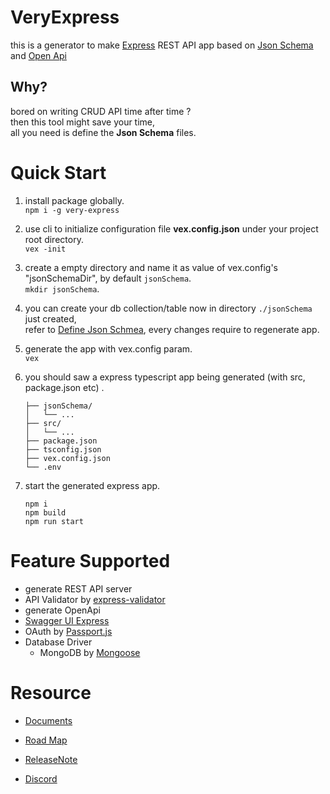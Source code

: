 # VeryExpress
this is a generator to make [Express](https://github.com/expressjs/express) REST API app based on [Json Schema](https://github.com/json-schema-org) and [Open Api](https://github.com/OAI) 
  
  
## Why?
bored on writing CRUD API time after time ?  
then this tool might save your time,  
all you need is define the **Json Schema** files.  
  
  
# Quick Start
1. install package globally.  
    ```npm i -g very-express```  
      
3. use cli to initialize configuration file **vex.config.json** under your project root directory.  
    `vex -init`  
      
2. create a empty directory and name it as value of vex.config's "jsonSchemaDir", by default `jsonSchema`.  
    `mkdir jsonSchema`.  
   
4. you can create your db collection/table now in directory `./jsonSchema` just created,  
    refer to [Define Json Schmea](./docs/vexJsonSchema.md),
    every changes require to regenerate app.
   
6. generate the app with vex.config param.  
    `vex`  
      
7. you should saw a express typescript app being generated (with src, package.json etc) .  
    ```
    ├── jsonSchema/  
    │   └── ...
    ├── src/ 
    │   └── ...
    ├── package.json  
    ├── tsconfig.json  
    ├── vex.config.json  
    └── .env  
    ```  
      
8. start the generated express app.  
    ```
    npm i  
    npm build    
    npm run start
    ```

# Feature Supported
- generate REST API server
- API Validator by [express-validator](https://express-validator.github.io/docs/)
- generate OpenApi
- [Swagger UI Express](https://github.com/scottie1984/swagger-ui-express)
- OAuth by [Passport.js](https://www.passportjs.org/)
- Database Driver
  - MongoDB by [Mongoose](https://mongoosejs.com/)

# Resource
- [Documents](./docs/)
- [Road Map](./docs/roadMap/)
- [ReleaseNote](./docs/releaseNote)

- [Discord](https://discord.gg/PZGMzDp7)
